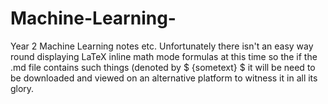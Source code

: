 # Machine-Learning-
Year 2 Machine Learning notes etc.
Unfortunately there isn't an easy way round displaying LaTeX inline math mode formulas at this time so the if the .md file contains such things (denoted by $ {sometext} $ it will be need to be downloaded and viewed on an alternative platform to witness it in all its glory.

